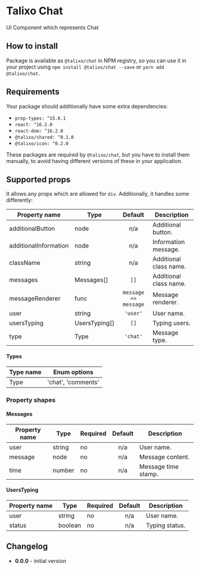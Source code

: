 # Talixo Chat

UI Component which represents Chat

## How to install

Package is available as `@talixo/chat` in NPM registry, so you can use it in your project
using `npm install @talixo/chat --save` or `yarn add @talixo/chat`.

## Requirements

Your package should additionally have some extra dependencies:

- `prop-types: ^15.6.1`
- `react: ^16.2.0`
- `react-dom: ^16.2.0`
- `@talixo/shared: ^0.1.0`
- `@talixo/icon: ^0.2.0`

These packages are required by `@talixo/chat`, but you have to install them manually,
to avoid having different versions of these in your application.

## Supported props

It allows any props which are allowed for `div`. Additionally, it handles some differently:

Property name         | Type          | Default              | Description
----------------------|---------------|:--------------------:|--------------------------------
additionalButton      | node          | n/a                  | Additional button.
additionalInformation | node          | n/a                  | Information message.
className             | string        | n/a                  | Additional class name.
messages              | Messages[]    | `[]`                 | Additional class name.
messageRenderer       | func          | `message => message` | Message renderer.
user                  | string        | `'user'`             | User name.
usersTyping           | UsersTyping[] | `[]`                 | Typing users.
type                  | Type          | `'chat'`             | Message type.

#### Types

Type name | Enum options
----------|---------------------------------------------------
Type      | 'chat', 'comments'

### Property shapes

#### Messages

Property name | Type      | Required | Default       | Description
--------------|-----------|----------|:-------------:|------------------------------------------------
user          | string    | no       | n/a           | User name.
message       | node      | no       | n/a           | Message content.
time          | number    | no       | n/a           | Message time stamp.

#### UsersTyping

Property name | Type      | Required | Default       | Description
--------------|-----------|----------|:-------------:|------------------------------------------------
user          | string    | no       | n/a           | User name.
status        | boolean   | no       | n/a           | Typing status.

## Changelog

- **0.0.0** - initial version
